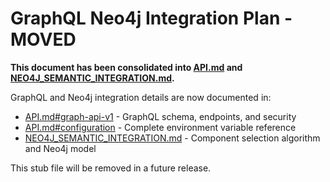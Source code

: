 # GraphQL Neo4j Integration Plan - MOVED

**This document has been consolidated into [API.md](API.md) and [NEO4J_SEMANTIC_INTEGRATION.md](NEO4J_SEMANTIC_INTEGRATION.md).**

GraphQL and Neo4j integration details are now documented in:
- [API.md#graph-api-v1](API.md#graph-api-v1) - GraphQL schema, endpoints, and security
- [API.md#configuration](API.md#configuration) - Complete environment variable reference
- [NEO4J_SEMANTIC_INTEGRATION.md](NEO4J_SEMANTIC_INTEGRATION.md) - Component selection algorithm and Neo4j model

This stub file will be removed in a future release.